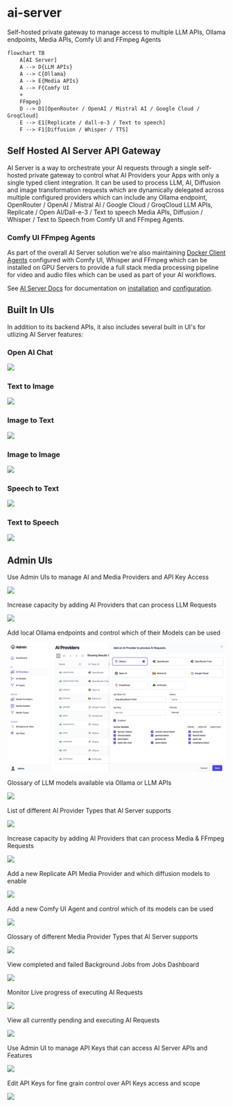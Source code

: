 # ai-server

Self-hosted private gateway to manage access to multiple LLM APIs, Ollama endpoints, 
Media APIs, Comfy UI and FFmpeg Agents 

```mermaid
flowchart TB
    A[AI Server] 
    A --> D{LLM APIs}
    A --> C{Ollama}
    A --> E{Media APIs}
    A --> F{Comfy UI 
    + 
    FFmpeg}
    D --> D1[OpenRouter / OpenAI / Mistral AI / Google Cloud / GroqCloud]
    E --> E1[Replicate / dall-e-3 / Text to speech]
    F --> F1[Diffusion / Whisper / TTS]
```

## Self Hosted AI Server API Gateway

AI Server is a way to orchestrate your AI requests through a single self-hosted private gateway to control what AI Providers your Apps with only a single typed client integration. It can be used to process LLM, AI, Diffusion and image transformation requests which are dynamically delegated across multiple configured providers which
can include any Ollama endpoint, OpenRouter / OpenAI / Mistral AI / Google Cloud / GroqCloud LLM APIs, 
Replicate / Open AI/Dall-e-3 / Text to speech Media APIs, Diffusion / Whisper / Text to Speech from Comfy UI and FFmpeg Agents.

### Comfy UI FFmpeg Agents

As part of the overall AI Server solution we're also maintaining [Docker Client Agents](https://docs.servicestack.net/ai-server/comfy-extension) configured with Comfy UI, Whisper and FFmpeg which can be installed on GPU Servers to provide a full stack media processing pipeline for video and audio files which can be used as part of your AI workflows.

See [AI Server Docs](https://docs.servicestack.net/ai-server/) for documentation on 
[installation](https://docs.servicestack.net/ai-server/quickstart) and 
[configuration](https://docs.servicestack.net/ai-server/configuration).

## Built In UIs

In addition to its backend APIs, it also includes several built in UI's for utlizing AI Server features:

### Open AI Chat

![](https://raw.githubusercontent.com/ServiceStack/ai-server/refs/heads/main/AiServer/wwwroot/img/uis/Chat.webp)

### Text to Image

![](https://raw.githubusercontent.com/ServiceStack/ai-server/refs/heads/main/AiServer/wwwroot/img/uis/TextToImage.webp)

### Image to Text

![](https://raw.githubusercontent.com/ServiceStack/ai-server/refs/heads/main/AiServer/wwwroot/img/uis/ImageToText.webp)

### Image to Image

![](https://raw.githubusercontent.com/ServiceStack/ai-server/refs/heads/main/AiServer/wwwroot/img/uis/ImageUpscale.webp)

### Speech to Text

![](https://raw.githubusercontent.com/ServiceStack/ai-server/refs/heads/main/AiServer/wwwroot/img/uis/SpeechToText.webp)

### Text to Speech

![](https://raw.githubusercontent.com/ServiceStack/ai-server/refs/heads/main/AiServer/wwwroot/img/uis/TextToSpeech.webp)

## Admin UIs

Use Admin UIs to manage AI and Media Providers and API Key Access

![](https://raw.githubusercontent.com/ServiceStack/ai-server/refs/heads/main/AiServer/wwwroot/img/uis/admin/dashboard.webp)

Increase capacity by adding AI Providers that can process LLM Requests

![](https://raw.githubusercontent.com/ServiceStack/ai-server/refs/heads/main/AiServer/wwwroot/img/uis/admin/ai-providers.webp)

Add local Ollama endpoints and control which of their Models can be used

![](https://raw.githubusercontent.com/ServiceStack/ai-server/refs/heads/main/AiServer/wwwroot/img/uis/admin/ai-providers-new-ollama.webp)

Glossary of LLM models available via Ollama or LLM APIs

![](https://raw.githubusercontent.com/ServiceStack/ai-server/refs/heads/main/AiServer/wwwroot/img/uis/admin/ai-models.webp)

List of different AI Provider Types that AI Server supports

![](https://raw.githubusercontent.com/ServiceStack/ai-server/refs/heads/main/AiServer/wwwroot/img/uis/admin/ai-types.webp)

Increase capacity by adding AI Providers that can process Media & FFmpeg Requests

![](https://raw.githubusercontent.com/ServiceStack/ai-server/refs/heads/main/AiServer/wwwroot/img/uis/admin/media-providers.webp)

Add a new Replicate API Media Provider and which diffusion models to enable

![](https://raw.githubusercontent.com/ServiceStack/ai-server/refs/heads/main/AiServer/wwwroot/img/uis/admin/media-providers-replicate.webp)

Add a new Comfy UI Agent and control which of its models can be used

![](https://raw.githubusercontent.com/ServiceStack/ai-server/refs/heads/main/AiServer/wwwroot/img/uis/admin/media-providers-comfyui.webp)

Glossary of different Media Provider Types that AI Server supports

![](https://raw.githubusercontent.com/ServiceStack/ai-server/refs/heads/main/AiServer/wwwroot/img/uis/admin/media-types.webp)

View completed and failed Background Jobs from Jobs Dashboard

![](https://raw.githubusercontent.com/ServiceStack/ai-server/refs/heads/main/AiServer/wwwroot/img/uis/admin/background-jobs.webp)

Monitor Live progress of executing AI Requests

![](https://raw.githubusercontent.com/ServiceStack/ai-server/refs/heads/main/AiServer/wwwroot/img/uis/admin/background-jobs-live.webp)

View all currently pending and executing AI Requests

![](https://raw.githubusercontent.com/ServiceStack/ai-server/refs/heads/main/AiServer/wwwroot/img/uis/admin/background-jobs-queue.webp)

Use Admin UI to manage API Keys that can access AI Server APIs and Features

![](https://raw.githubusercontent.com/ServiceStack/ai-server/refs/heads/main/AiServer/wwwroot/img/uis/admin/api-keys.webp)

Edit API Keys for fine grain control over API Keys access and scope

![](https://raw.githubusercontent.com/ServiceStack/ai-server/refs/heads/main/AiServer/wwwroot/img/uis/admin/api-keys-edit.webp)
